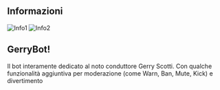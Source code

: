 ## Informazioni
![Info1](https://img.shields.io/badge/Versione%20Bot-v1.7.1-yellow) ![Info2](https://img.shields.io/github/forks/Gerry-Bot/GerryBotDiscord?color=informational&label=Fork%20Repo%20GerryBot&logo=github)
  
## GerryBot!
Il bot interamente dedicato al noto conduttore Gerry Scotti. Con qualche funzionalità aggiuntiva per moderazione (come Warn, Ban, Mute, Kick) e divertimento

